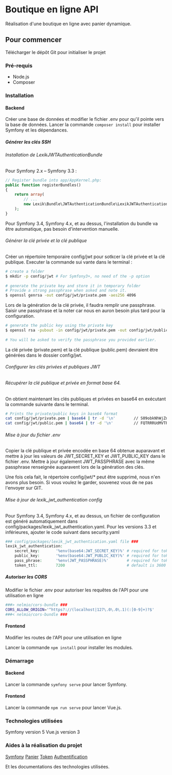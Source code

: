 # Boutique en ligne API

Réalisation d'une boutique en ligne avec panier dynamique.

## Pour commencer

Télécharger le dépôt Git pour initialiser le projet

### Pré-requis

- Node.js
- Composer

### Installation

#### Backend
Créer une base de données et modifier le fichier .env pour qu'il pointe vers la base de données.
Lancer la commande ``composer install`` pour installer Symfony et les dépendances.

##### Générer les clés SSH

###### Installation de LexikJWTAuthenticationBundle

Pour Symfony 2.x – Symfony 3.3 : 
```php
// Register bundle into app/AppKernel.php:
public function registerBundles()
{
    return array(
        // ...
        new Lexik\Bundle\JWTAuthenticationBundle\LexikJWTAuthenticationBundle(),
    );
}
```
Pour Symfony 3.4, Symfony 4.x, et au dessus, l'installation du bundle va être automatique, pas besoin d'intervention manuelle.

###### Générer la clé privée et la clé publique

Créer un répertoire temporaire config/jwt pour sotkcer la clé privée et la clé publique. Executer la commande sui vante dans le terminal :
```bash
# create a folder
$ mkdir -p config/jwt # For Symfony3+, no need of the -p option
 
# generate the private key and store it in temporary folder
# Provide a strong passphrase when asked and note it.
$ openssl genrsa -out config/jwt/private.pem -aes256 4096
```

Lors de la génération de la clé privée, il faudra remplir une passphrase. Saisir une passphrase et la noter car nous en auron besoin plus tard pour la configuration.

```bash
# generate the public key using the private key
$ openssl rsa -pubout -in config/jwt/private.pem -out config/jwt/public.pem
 
# You will be asked to verify the passphrase you provided earlier. 
```

La clé privée (private.pem) et la clé publique (public.pem) devraient être générées dans le dossier config/jwt.

###### Configurer les clés privées et publiques JWT

###### Récupérer la clé publique et privée en format base 64.
On obtient maintenant les clés publiques et privées en base64 en exécutant la commande suivante dans le terminal.
```bash
# Prints the private/public keys in base64 format
cat config/jwt/private.pem | base64 | tr -d '\n'        // S09obkNhWjZnaDUVTRFWQ4R0J4MkJMQUtLR0lZNEsxdEQxc....
cat config/jwt/public.pem | base64 | tr -d '\n'         // FQTRRRUdMVTRFWQ4R0J4MkJtS09obkNhW....
```

###### Mise à jour du fichier .env
Copier la clé publique et privée encodée en base 64 obtenue auparavant et mettre à jour les valeurs de JWT_SECRET_KEY et JWT_PUBLIC_KEY dans le fichier .env.
Mettre à jour également JWT_PASSPHRASE avec la même passphrase renseignée auparavent lors de la génération des clés.

Une fois cela fait, le répertoire config/jwt/* peut être supprimé, nous n'en avons plus besoin. Si vous voulez le garder, souvenez vous de ne pas l'envoyer sur GIT.

###### Mise à jour de lexik_jwt_authentication config
Pour Symfony 3.4, Symfony 4.x, et au dessus, un fichier de configuration est généré automatiquement dans config/packages/lexik_jwt_authentication.yaml. Pour les versions 3.3 et inférieures, ajouter le code suivant dans security.yaml
```php
### config/packages/lexik_jwt_authentication.yaml file ###
lexik_jwt_authentication:
    secret_key:       '%env(base64:JWT_SECRET_KEY)%' # required for token creation
    public_key:       '%env(base64:JWT_PUBLIC_KEY)%' # required for token verification
    pass_phrase:      '%env(JWT_PASSPHRASE)%'        # required for token creation, usage of an environment variable is recommended
    token_ttl:        7200                           # default is 3600 seconds
```

##### Autoriser les CORS
Modifier le fichier .env pour autoriser les requêtes de l'API pour une utilisation en ligne
```bash
###> nelmio/cors-bundle ###
CORS_ALLOW_ORIGIN='^https?://(localhost|127\.0\.0\.1)(:[0-9]+)?$'
###< nelmio/cors-bundle ###
```

#### Frontend
Modifier les routes de l'API pour une utilisation en ligne

Lancer la commande ``npm install`` pour installer les modules.

### Démarrage

#### Backend
Lancer la commande ``symfony serve`` pour lancer Symfony.
#### Frontend
Lancer la commande ``npm run serve`` pour lancer Vue.js.

### Technologies utilisées

Symfony version 5
Vue.js version 3

### Aides à la réalisation du projet

[Symfony](https://www.udemy.com/course/apprendre-symfony-par-la-creation-dun-site-ecommerce/)
[Panier](https://www.digitalocean.com/community/tutorials/how-to-build-a-shopping-cart-with-vue-3-and-vuex)
[Token](https://digitalfortress.tech/php/jwt-authentication-with-symfony/)
[Authentification](https://www.bezkoder.com/vue-3-authentication-jwt/)


Et les documentations des technologies utilisées.
